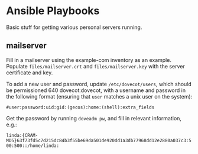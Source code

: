 # Ansible Playbooks #

Basic stuff for getting various personal servers running.

## mailserver ##

Fill in a mailserver using the example-com inventory as an example. Populate `files/mailserver.crt`
and `files/mailserver.key` with the server certificate and key.

To add a new user and password, update `/etc/dovecot/users`, which should be permissioned 640
dovecot:dovecot, with a username and password in the following format (ensuring that `user` matches
a unix user on the system):

`#user:password:uid:gid:(gecos):home:(shell):extra_fields`

Get the password by running `doveadm pw`, and fill in relevant information, e.g.:

`linda:{CRAM-MD5}63f73fd5c7d215dc84b3f55be69da501de920dd1a3db77968dd12e2880a037c3:500:500::/home/linda:`
